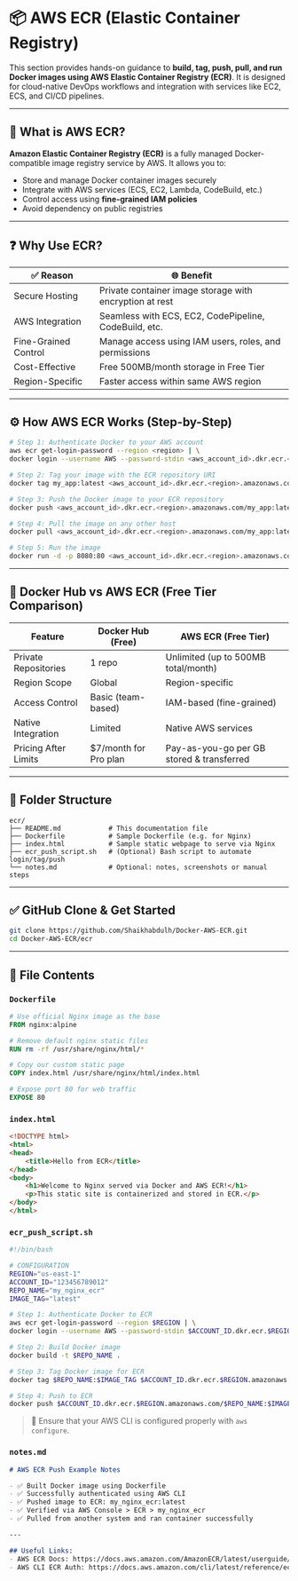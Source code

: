 # 📦 AWS ECR (Elastic Container Registry)

This section provides hands-on guidance to **build, tag, push, pull, and run Docker images using AWS Elastic Container Registry (ECR)**. It is designed for cloud-native DevOps workflows and integration with services like EC2, ECS, and CI/CD pipelines.

---

## 🐘 What is AWS ECR?

**Amazon Elastic Container Registry (ECR)** is a fully managed Docker-compatible image registry service by AWS. It allows you to:

- Store and manage Docker container images securely
- Integrate with AWS services (ECS, EC2, Lambda, CodeBuild, etc.)
- Control access using **fine-grained IAM policies**
- Avoid dependency on public registries

---

## ❓ Why Use ECR?

| ✅ Reason           | 🌐 Benefit                                                                 |
|---------------------|---------------------------------------------------------------------------|
| Secure Hosting       | Private container image storage with encryption at rest                  |
| AWS Integration      | Seamless with ECS, EC2, CodePipeline, CodeBuild, etc.                    |
| Fine-Grained Control | Manage access using IAM users, roles, and permissions                    |
| Cost-Effective       | Free 500MB/month storage in Free Tier                                    |
| Region-Specific      | Faster access within same AWS region                                     |

---

## ⚙️ How AWS ECR Works (Step-by-Step)

```bash
# Step 1: Authenticate Docker to your AWS account
aws ecr get-login-password --region <region> | \
docker login --username AWS --password-stdin <aws_account_id>.dkr.ecr.<region>.amazonaws.com

# Step 2: Tag your image with the ECR repository URI
docker tag my_app:latest <aws_account_id>.dkr.ecr.<region>.amazonaws.com/my_app:latest

# Step 3: Push the Docker image to your ECR repository
docker push <aws_account_id>.dkr.ecr.<region>.amazonaws.com/my_app:latest

# Step 4: Pull the image on any other host
docker pull <aws_account_id>.dkr.ecr.<region>.amazonaws.com/my_app:latest

# Step 5: Run the image
docker run -d -p 8080:80 <aws_account_id>.dkr.ecr.<region>.amazonaws.com/my_app:latest
```

---

## 🔁 Docker Hub vs AWS ECR (Free Tier Comparison)

| Feature               | Docker Hub (Free)               | AWS ECR (Free Tier)                         |
|-----------------------|----------------------------------|---------------------------------------------|
| Private Repositories  | 1 repo                          | Unlimited (up to 500MB total/month)         |
| Region Scope          | Global                          | Region-specific                             |
| Access Control        | Basic (team-based)              | IAM-based (fine-grained)                    |
| Native Integration    | Limited                         | Native AWS services                         |
| Pricing After Limits  | $7/month for Pro plan           | Pay-as-you-go per GB stored & transferred   |

---

## 📁 Folder Structure

```
ecr/
├── README.md            # This documentation file
├── Dockerfile           # Sample Dockerfile (e.g. for Nginx)
├── index.html           # Sample static webpage to serve via Nginx
├── ecr_push_script.sh   # (Optional) Bash script to automate login/tag/push
└── notes.md             # Optional: notes, screenshots or manual steps
```

---

## ✅ GitHub Clone & Get Started

```bash
git clone https://github.com/Shaikhabdulh/Docker-AWS-ECR.git
cd Docker-AWS-ECR/ecr
```

---

## 🔧 File Contents

### `Dockerfile`
```dockerfile
# Use official Nginx image as the base
FROM nginx:alpine

# Remove default nginx static files
RUN rm -rf /usr/share/nginx/html/*

# Copy our custom static page
COPY index.html /usr/share/nginx/html/index.html

# Expose port 80 for web traffic
EXPOSE 80
```

### `index.html`
```html
<!DOCTYPE html>
<html>
<head>
    <title>Hello from ECR</title>
</head>
<body>
    <h1>Welcome to Nginx served via Docker and AWS ECR!</h1>
    <p>This static site is containerized and stored in ECR.</p>
</body>
</html>
```

### `ecr_push_script.sh`
```bash
#!/bin/bash

# CONFIGURATION
REGION="us-east-1"
ACCOUNT_ID="123456789012"
REPO_NAME="my_nginx_ecr"
IMAGE_TAG="latest"

# Step 1: Authenticate Docker to ECR
aws ecr get-login-password --region $REGION | \
docker login --username AWS --password-stdin $ACCOUNT_ID.dkr.ecr.$REGION.amazonaws.com

# Step 2: Build Docker image
docker build -t $REPO_NAME .

# Step 3: Tag Docker image for ECR
docker tag $REPO_NAME:$IMAGE_TAG $ACCOUNT_ID.dkr.ecr.$REGION.amazonaws.com/$REPO_NAME:$IMAGE_TAG

# Step 4: Push to ECR
docker push $ACCOUNT_ID.dkr.ecr.$REGION.amazonaws.com/$REPO_NAME:$IMAGE_TAG
```

> 🔐 Ensure that your AWS CLI is configured properly with `aws configure`.

### `notes.md`
```md
# AWS ECR Push Example Notes

- ✅ Built Docker image using Dockerfile
- ✅ Successfully authenticated using AWS CLI
- ✅ Pushed image to ECR: my_nginx_ecr:latest
- ✅ Verified via AWS Console > ECR > my_nginx_ecr
- ✅ Pulled from another system and ran container successfully

---

## Useful Links:
- AWS ECR Docs: https://docs.aws.amazon.com/AmazonECR/latest/userguide/what-is-ecr.html
- AWS CLI ECR Auth: https://docs.aws.amazon.com/cli/latest/reference/ecr/get-login-password.html
```
